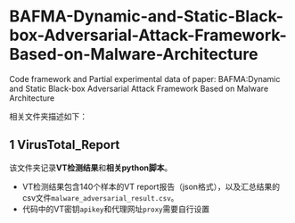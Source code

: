# BAFMA-Dynamic-and-Static-Black-box-Adversarial-Attack-Framework-Based-on-Malware-Architecture
Code framework and Partial experimental data of paper: BAFMA:Dynamic and Static Black-box Adversarial Attack Framework Based on Malware Architecture





相关文件夹描述如下：

## 1 VirusTotal_Report

该文件夹记录**VT检测结果**和**相关python脚本**。

* VT检测结果包含140个样本的VT report报告（json格式），以及汇总结果的csv文件`malware_adversarial_result.csv`。
* 代码中的VT密钥`apikey`和代理网址`proxy`需要自行设置

